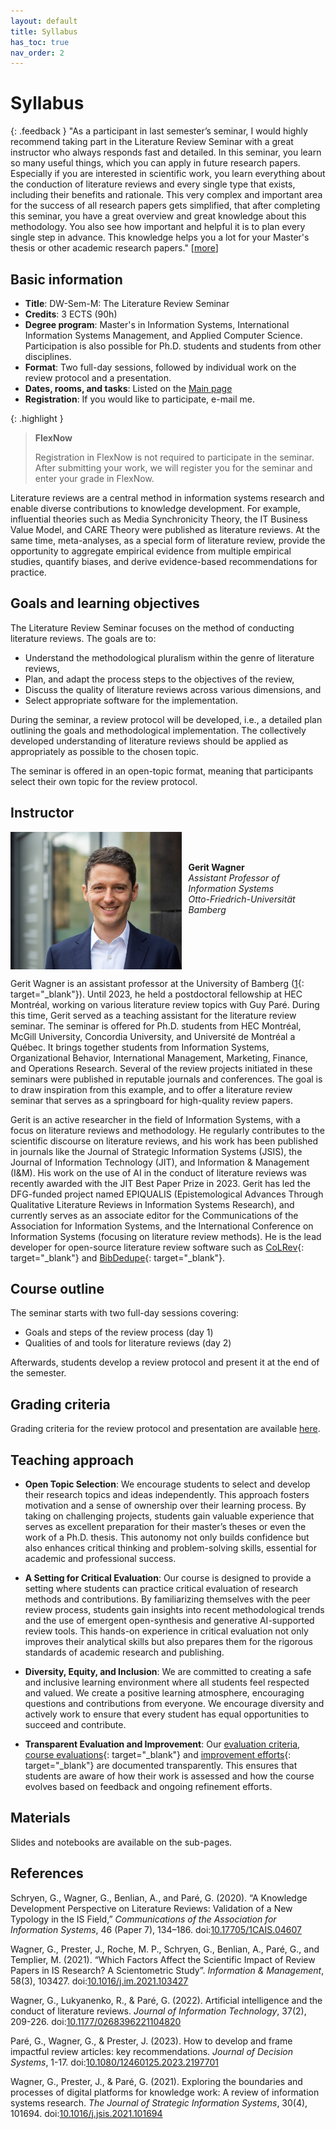 ```yaml
---
layout: default
title: Syllabus
has_toc: true
nav_order: 2
---
```


# Syllabus

{: .feedback }
"As a participant in last semester’s seminar, I would highly recommend taking part in the Literature Review Seminar with a great instructor who always responds fast and detailed. In this seminar, you learn so many useful things, which you can apply in future research papers. Especially if you are interested in scientific work, you learn everything about the conduction of literature reviews and every single type that exists, including their benefits and rationale. This very complex and important area for the success of all research papers gets simplified, that after completing this seminar, you have a great overview and great knowledge about this methodology. You also see how important and helpful it is to plan every single step in advance. This knowledge helps you a lot for your Master's thesis or other academic research papers." \[[more](evaluations.html)\]

## Basic information

- **Title**: DW-Sem-M: The Literature Review Seminar
- **Credits**: 3 ECTS (90h)
- **Degree program**: Master's in Information Systems, International Information Systems Management, and Applied Computer Science. Participation is also possible for Ph.D. students and students from other disciplines.
- **Format**: Two full-day sessions, followed by individual work on the review protocol and a presentation.
- **Dates, rooms, and tasks**: Listed on the [Main page](../index.html)
- **Registration**: If you would like to participate, e-mail me.

{: .highlight }
> **FlexNow**
>
> Registration in FlexNow is not required to participate in the seminar.
> After submitting your work, we will register you for the seminar and enter your grade in FlexNow.

Literature reviews are a central method in information systems research and enable diverse contributions to knowledge development.
For example, influential theories such as Media Synchronicity Theory, the IT Business Value Model, and CARE Theory were published as literature reviews.
At the same time, meta-analyses, as a special form of literature review, provide the opportunity to aggregate empirical evidence from multiple empirical studies, quantify biases, and derive evidence-based recommendations for practice.

## Goals and learning objectives

The Literature Review Seminar focuses on the method of conducting literature reviews. The goals are to:

- Understand the methodological pluralism within the genre of literature reviews,
- Plan, and adapt the process steps to the objectives of the review,
- Discuss the quality of literature reviews across various dimensions, and
- Select appropriate software for the implementation.

During the seminar, a review protocol will be developed, i.e., a detailed plan outlining the goals and methodological implementation.
The collectively developed understanding of literature reviews should be applied as appropriately as possible to the chosen topic.

The seminar is offered in an open-topic format, meaning that participants select their own topic for the review protocol.

## Instructor

<img src="../assets/gerit_wagner.jpg" alt="Gerit Wagner (Foto: Tim Kipphan)" style="height: 220px; float: left; padding-right: 10px;">

<br><br>

**Gerit Wagner**  
*Assistant Professor of Information Systems*  
*Otto-Friedrich-Universität Bamberg*

<br style="clear:both">

Gerit Wagner is an assistant professor at the University of Bamberg ([1](https://www.uni-bamberg.de/digital-work/team/prof-dr-gerit-wagner/){: target="_blank"}).
Until 2023, he held a postdoctoral fellowship at HEC Montréal, working on various literature review topics with Guy Paré.
During this time, Gerit served as a teaching assistant for the literature review seminar.
The seminar is offered for Ph.D. students from HEC Montréal, McGill University, Concordia University, and Université de Montréal a Québec.
It brings together students from Information Systems, Organizational Behavior, International Management, Marketing, Finance, and Operations Research.
Several of the review projects initiated in these seminars were published in reputable journals and conferences.
The goal is to draw inspiration from this example, and to offer a literature review seminar that serves as a springboard for high-quality review papers.

Gerit is an active researcher in the field of Information Systems, with a focus on literature reviews and methodology.
He regularly contributes to the scientific discourse on literature reviews, and his work has been published in journals like the Journal of Strategic Information Systems (JSIS), the Journal of Information Technology (JIT), and Information & Management (I&M).
His work on the use of AI in the conduct of literature reviews was recently awarded with the JIT Best Paper Prize in 2023.
Gerit has led the DFG-funded project named EPIQUALIS (Epistemological Advances Through Qualitative Literature Reviews in Information Systems Research), and currently serves as an associate editor for the Communications of the Association for Information Systems, and the International Conference on Information Systems (focusing on literature review methods).
He is the lead developer for open-source literature review software such as [CoLRev](https://github.com/CoLRev-Environment/colrev){: target="_blank"} and [BibDedupe](https://github.com/CoLRev-Environment/bib-dedupe){: target="_blank"}.

## Course outline

The seminar starts with two full-day sessions covering:

- Goals and steps of the review process (day 1)
- Qualities of and tools for literature reviews (day 2)

Afterwards, students develop a review protocol and present it at the end of the semester.

## Grading criteria

Grading criteria for the review protocol and presentation are available [here](protocol.html).

## Teaching approach

- **Open Topic Selection**: We encourage students to select and develop their research topics and ideas independently. This approach fosters motivation and a sense of ownership over their learning process. By taking on challenging projects, students gain valuable experience that serves as excellent preparation for their master’s theses or even the work of a Ph.D. thesis. This autonomy not only builds confidence but also enhances critical thinking and problem-solving skills, essential for academic and professional success.

- **A Setting for Critical Evaluation**: Our course is designed to provide a setting where students can practice critical evaluation of research methods and contributions. By familiarizing themselves with the peer review process, students gain insights into recent methodological trends and the use of emergent open-synthesis and generative AI-supported review tools. This hands-on experience in critical evaluation not only improves their analytical skills but also prepares them for the rigorous standards of academic research and publishing.

<!-- - **Real-World Impact**: We aim to empower students to make a meaningful impact by contributing to a real-world, publicly accessible Python package. This hands-on experience not only enhances technical skills but also provides a sense of accomplishment and relevance. Additionally, students can add this valuable experience to their CV, showcasing their practical contributions and teamwork skills to potential employers. -->

- **Diversity, Equity, and Inclusion**: We are committed to creating a safe and inclusive learning environment where all students feel respected and valued. We create a positive learning atmosphere, encouraging questions and contributions from everyone. We encourage diversity and actively work to ensure that every student has equal opportunities to succeed and contribute.

- **Transparent Evaluation and Improvement**: Our [evaluation criteria](protocol.html), [course evaluations](https://digital-work-lab.github.io/handbook/docs/30-teaching/30_processes/30.21.evaluations.html#prior-evaluations){: target="_blank"} and [improvement efforts](https://digital-work-lab.github.io/handbook/docs/30-teaching/30_processes/30.22.improvements.html){: target="_blank"} are documented transparently. This ensures that students are aware of how their work is assessed and how the course evolves based on feedback and ongoing refinement efforts.

<!-- In addition, we develop peer-reviewed teaching materials to solicit feedback from educators outside our program. -->

## Materials

Slides and notebooks are available on the sub-pages.

## References

<div class="references">
    <p>Schryen, G., Wagner, G., Benlian, A., and Paré, G. (2020). “A Knowledge Development Perspective on Literature Reviews: Validation of a New Typology in the IS Field,” <em>Communications of the Association for Information Systems</em>, 46 (Paper 7), 134–186. doi:<a href="https://aisel.aisnet.org/cais/vol46/iss1/7/" target="_blank">10.17705/1CAIS.04607</a></p>
    <p>Wagner, G., Prester, J., Roche, M. P., Schryen, G., Benlian, A., Paré, G., and Templier, M. (2021). “Which Factors Affect the Scientific Impact of Review Papers in IS Research? A Scientometric Study”. <em>Information & Management</em>, 58(3), 103427. doi:<a href="https://www.sciencedirect.com/science/article/abs/pii/S037872062100001X" target="_blank">10.1016/j.im.2021.103427</a></p>
    <p>Wagner, G., Lukyanenko, R., &amp; Paré, G. (2022). Artificial intelligence and the conduct of literature reviews. <em>Journal of Information Technology</em>, 37(2), 209-226. doi:<a href="https://journals.sagepub.com/doi/full/10.1177/0268396221104820" target="_blank">10.1177/0268396221104820</a></p>
    <p>Paré, G., Wagner, G., &amp; Prester, J. (2023). How to develop and frame impactful review articles: key recommendations. <em>Journal of Decision Systems</em>, 1-17. doi:<a href="https://www.tandfonline.com/doi/full/10.1080/12460125.2023.2197701" target="_blank">10.1080/12460125.2023.2197701</a></p>
    <p>Wagner, G., Prester, J., &amp; Paré, G. (2021). Exploring the boundaries and processes of digital platforms for knowledge work: A review of information systems research. <em>The Journal of Strategic Information Systems</em>, 30(4), 101694. doi:<a href="https://www.sciencedirect.com/science/article/pii/S096386872100041X" target="_blank">10.1016/j.jsis.2021.101694</a></p>
</div>
